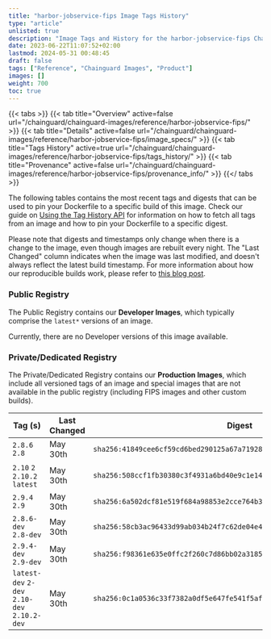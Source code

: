 ```yaml
---
title: "harbor-jobservice-fips Image Tags History"
type: "article"
unlisted: true
description: "Image Tags and History for the harbor-jobservice-fips Chainguard Image"
date: 2023-06-22T11:07:52+02:00
lastmod: 2024-05-31 00:48:45
draft: false
tags: ["Reference", "Chainguard Images", "Product"]
images: []
weight: 700
toc: true
---
```


{{< tabs >}}
{{< tab title="Overview" active=false url="/chainguard/chainguard-images/reference/harbor-jobservice-fips/" >}}
{{< tab title="Details" active=false url="/chainguard/chainguard-images/reference/harbor-jobservice-fips/image_specs/" >}}
{{< tab title="Tags History" active=true url="/chainguard/chainguard-images/reference/harbor-jobservice-fips/tags_history/" >}}
{{< tab title="Provenance" active=false url="/chainguard/chainguard-images/reference/harbor-jobservice-fips/provenance_info/" >}}
{{</ tabs >}}

The following tables contains the most recent tags and digests that can be used to pin your Dockerfile to a specific build of this image. Check our guide on [Using the Tag History API](/chainguard/chainguard-images/using-the-tag-history-api/) for information on how to fetch all tags from an image and how to pin your Dockerfile to a specific digest.

Please note that digests and timestamps only change when there is a change to the image, even though images are rebuilt every night. The "Last Changed" column indicates when the image was last modified, and doesn't always reflect the latest build timestamp. For more information about how our reproducible builds work, please refer to [this blog post](https://www.chainguard.dev/unchained/reproducing-chainguards-reproducible-image-builds).

### Public Registry
The Public Registry contains our **Developer Images**, which typically comprise the `latest*` versions of an image.

Currently, there are no Developer versions of this image available.

### Private/Dedicated Registry
The Private/Dedicated Registry contains our **Production Images**, which include all versioned tags of an image and special images that are not available in the public registry (including FIPS images and other custom builds).

| Tag (s)                                       | Last Changed | Digest                                                                    |
|-----------------------------------------------|--------------|---------------------------------------------------------------------------|
|  `2.8.6` `2.8`                                | May 30th     | `sha256:41849cee6cf59cd6bed290125a67a71928ba2b7abf673c3e653557eb37237a21` |
|  `2.10` `2` `2.10.2` `latest`                 | May 30th     | `sha256:508ccf1fb30380c3f4931a6bd40e9c1e143eec5099dbe986de18b5454fb63d08` |
|  `2.9.4` `2.9`                                | May 30th     | `sha256:6a502dcf81e519f684a98853e2cce764b393a23222b9afbaf0597dd89821609e` |
|  `2.8.6-dev` `2.8-dev`                        | May 30th     | `sha256:58cb3ac96433d99ab034b24f7c62de04e4c3c5af3c3624bc90105ebd10d29ebf` |
|  `2.9.4-dev` `2.9-dev`                        | May 30th     | `sha256:f98361e635e0ffc2f260c7d86bb02a31852539d8542205744b48220c4cb3e26b` |
|  `latest-dev` `2-dev` `2.10-dev` `2.10.2-dev` | May 30th     | `sha256:0c1a0536c33f7382a0df5e647fe541f5af2f30a890ae58bc3428457b3880975b` |

